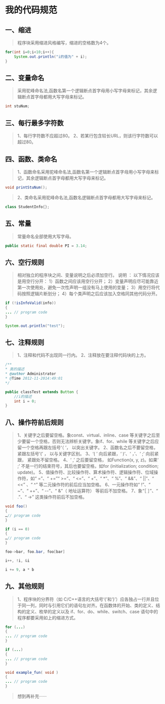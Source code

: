 # 我的代码规范
## 一、缩进
> 程序块采用缩进风格编写，缩进的空格数为4个。
```Java
for(int i=0;i<10;i++){
    System.out.println("i的值为" + i);
}
```
## 二、变量命名
> 采用驼峰命名法,函数名第一个逻辑断点首字母用小写字母来标记，其余逻辑断点首字母都用大写字母来标记。
```Java
int stuNum;
```
## 三、每行最多字符数
> 1、每行字符数不应超过80。
> 2、若某行包含较长URL，则该行字符数可以超过80。
## 四、函数、类命名
> 1、函数命名采用驼峰命名法,函数名第一个逻辑断点首字母用小写字母来标记，其余逻辑断点首字母都用大写字母来标记。
```Java
void printStuNum();
```
> 2、类命名采用驼峰命名法,函数名逻辑断点首字母都用大写字母来标记。
```Java
class StudentInfo{};
```
## 五、常量
> 常量命名全部使用大写字母。
```Java
public static final double PI = 3.14;
```
## 六、空行规则
> 相对独立的程序块之间、变量说明之后必须加空行。
> 说明 ：
>以下情况应该是用空行分开：
> 1）函数之间应该用空行分开；
> 2）变量声明应尽可能靠近第一次使用处，避免一次性声明一组没有马上使用的变量；
> 3）用空行将代码按照逻辑片断划分；
> 4）每个类声明之后应该加入空格同其他代码分开。

```Java
if (!isInfoValid(info))
{
... // program code
}

System.out.println("test");
```

## 七、注释规则
> 1、注释和代码不出现同一行内。
> 2、注释放在要注释代码块的上方。

```Java
/**
* 类的描述
* @author Administrator
* @Time 2012-11-2014:49:01
*/

public classTest extends Button {
    //i的描述
    int i = 0;
}
```

## 八、操作符前后规则
>1、关键字之后要留空格。象const、virtual、inline、case 等关键字之后至少要留一个空格，否则无法辨析关键字。象if、for、while 等关键字之后应留一个空格再跟左括号‘（ ’， 以突出关键字。
>2、函数名之后不要留空格， 紧跟左括号’(’ ， 以与关键字区别。
>3、‘( ’ 向后紧跟，‘ )’、‘ ，’、‘ ;’ 向前紧跟， 紧跟处不留空格。
>4、‘ ,’ 之后要留空格， 如Function(x, y, z)。如果‘ ;’ 不是一行的结束符号，其后也要留空格，如for (initialization; condition; update)。
>5、值操作符、比较操作符、算术操作符、逻辑操作符、位域操作符，如“ =”、“ +=”“ >=”、“ <=”、“ +”、“ *”、“ %”、“ &&”、“ ||”、“ <<” 、“ ^” 等二元操作符的前后应当加空格。
>6、一元操作符如“ !”、“ ~”、“ ++”、“ --”、“ &”（ 地址运算符） 等前后不加空格。
>7、象“［ ］”、“ .”、“ ->” 这类操作符前后不加空格。
```Java
void foo()
{
…// program code
}

if (i == 0)
{
…// program code
}

foo->bar, foo.bar, foo[bar]

i++, !i, &i

i += 9, a * b
```
## 九、其他规则
> 1、程序块的分界符（如 C/C++语言的大括号‘{’和‘}’）应各独占一行并且位于同一列，同时与引用它们的语句左对齐。在函数体的开始、类的定义、结构的定义、枚举的定义以及 if、for、do、while、switch、case 语句中的程序都要采用如上的缩进方式。
```Java
for (...)
{
... // program code
}

if (...)
{
... // program code
}

void example_fun( void )
{
... // program code
}
```
> 想到再补充······